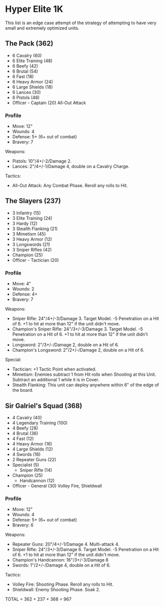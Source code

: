 # Hyper Elite 1K

This list is an edge case attempt of the strategy of attempting to have very small and extremely optimized units.

## The Pack (362)

- 6 Cavalry (60)
- 6 Elite Training (48)
- 6 Beefy (42)
- 6 Brutal (54)
- 6 Fast (18)
- 6 Heavy Armor (24)
- 6 Large Shields (18)
- 6 Lances (30)
- 6 Pistols (48)
- Officer - Captain (20) All-Out Attack

### Profile

- Move: 12"
- Wounds: 4
- Defense: 5+ (6+ out of combat)
- Bravery: 7

Weapons:

- Pistols: 10"/4+/-2/Damage 2.
- Lances: 2"/4+/-1/Damage 4, double on a Cavalry Charge.

Tactics:

- All-Out Attack: Any Combat Phase. Reroll any rolls to Hit.

## The Slayers (237)

- 3 Infantry (15)
- 3 Elite Training (24)
- 3 Hardy (12)
- 3 Stealth Flanking (21)
- 3 Mimetism (45)
- 3 Heavy Armor (12)
- 3 Longswords (21)
- 3 Sniper Rifles (42)
- Champion (25)
- Officer - Tactician (20)

### Profile

- Move: 4"
- Wounds: 2
- Defense: 4+
- Bravery: 7

Weapons:

- Sniper Rifle: 24"/4+/-3/Damage 3. Target Model. -5 Penetration on a Hit of 6. +1 to hit at more than 12" if the unit didn't move.
- Champion's Sniper Rifle: 24"/3+/-3/Damage 3. Target Model. -5 Penetration on a Hit of 6. +1 to hit at more than 12" if the unit didn't move.
- Longsword: 2"/3+/-/Damage 2, double on a Hit of 6.
- Champion's Longsword: 2"/2+/-/Damage 2, double on a Hit of 6.

Special:

- Tactician: +1 Tactic Point when activated.
- Mimetism: Enemies subtract 1 from Hit rolls when Shooting at this Unit. Subtract an additional 1 while it is in Cover.
- Stealth Flanking: This unit can deploy anywhere within 6" of the edge of the board.

## Sir Galriel's Squad (368)

- 4 Cavalry (40)
- 4 Legendary Training (100)
- 4 Beefy (28)
- 4 Brutal (36)
- 4 Fast (12)
- 4 Heavy Armor (16)
- 4 Large Shields (12)
- 4 Swords (16)
- 2 Repeater Guns (22)
- Specialist (5)
	- Sniper Rifle (14)
- Champion (25)
	- Handcannon (12)
- Officer - General (30) Volley Fire, Shieldwall

### Profile

- Move: 12"
- Wounds: 4
- Defense: 5+ (6+ out of combat)
- Bravery: 6

Weapons:

- Repeater Guns: 20"/4+/-1/Damage 4. Multi-attack 4.
- Sniper Rifle: 24"/3+/-3/Damage 6. Target Model. -5 Penetration on a Hit of 6. +1 to hit at more than 12" if the unit didn't move.
- Champion's Handcannon: 16"/3+/-3/Damage 8
- Swords: 1"/2+/-/Damage 4, double on a Hit of 6.

Tactics:

- Volley Fire: Shooting Phase. Reroll any rolls to Hit.
- Shieldwall: Enemy Shooting Phase. Soak 2.


TOTAL = 362 + 237 + 368 = 967
